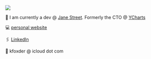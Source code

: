 <picture>
<source 
  srcset="https://github-readme-stats.vercel.app/api?username=KFoxder&show_icons=true&theme=transparent&custom_title=Public%20Contributions"
  media="(prefers-color-scheme: transparent)"
/>
<source
  srcset="https://github-readme-stats.vercel.app/api?username=KFoxder&show_icons=true&custom_title=Public%20Contributions"
  media="(prefers-color-scheme: light), (prefers-color-scheme: no-preference)"
/>
<img src="https://github-readme-stats.vercel.app/api?username=KFoxder&show_icons=true&theme=transparent&custom_title=Public%20Contributions" />
</picture>

🏢 I am currently a dev @ [Jane Street](https://www.janestreet.com/). Formerly the CTO @ [YCharts](https://ycharts.com/)

💻 [personal website](https://www.kevinfox.dev/)

🖇️ [LinkedIn](https://www.linkedin.com/in/rkevinfox/)

📧 kfoxder @ icloud dot com
